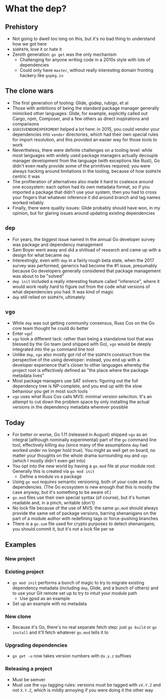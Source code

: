 # What the dep?

## Prehistory

- Not going to dwell too long on this, but it's no bad thing to understand how
  we got here
- `$GOPATH`, love it or hate it
- Zeroth generation: `go get` was the only mechanism
    - Challenging for anyone writing code in a 2010s style with lots of
      dependencies
    - Could only have `master`, without really interesting domain fronting
      hackery like `gopkg.in`

## The clone wars

- The first generation of tooling: Glide, godep, rubigo, et al
- Those with ambitions of being the standard package manager generally mimicked
  other languages: Glide, for example, explicitly called out Cargo, npm,
  Composer, and a few others as direct inspirations and comparisons
- `$GO15VENDOREXPERIMENT` helped a lot here: in 2015, you could vendor your
  dependencies into `vendor` directories, which had their own special rules for
  import resolution, and this provided an easier way for those tools to work
- Nevertheless, there were definite challenges on a tooling level: while most
  languages with widely used package managers actually decouple manager
  development from the language (with exceptions like Rust), Go didn't even
  really provide some of the primitives required; you were always hacking
  around limitations in the tooling, because of how `$GOPATH` centric it was
- The profileration of alternatives also made it hard to coalesce around one
  ecosystem: each option had its own metadata format, so if you imported a
  package that didn't use your system, then you had to cross your fingers that
  whatever inference it did around branch and tag names worked reliably
- Finally, there were quality issues: Glide probably should have won, in my
  opinion, but for glaring issues around updating existing dependencies

## `dep`

- For years, the biggest issue named in the annual Go developer survey was
  package and dependency management
- Sam Boyer went away and did a shitload of research and came up with a design
  for what became `dep`
- Interestingly, even with `dep` in a fairly rough beta state, when the 2017
  survey was performed, generics had become the #1 issue, presumably because
  Go developers generally considered that package management was about to be
  "solved"
- `dep init` included a really interesting feature called "inference", where it
  would work really hard to figure out from the code what versions of what
  dependencies you had. It was kind of magic
- `dep` still relied on `$GOPATH`, ultimately

## `vgo`

- While `dep` was out getting community consensus, Russ Cox on the Go core team
  thought he could do better
- Enter `vgo`!
- `vgo` took a different tack: rather than being a standalone tool that was
  blessed by the Go team (and shipped with Go), `vgo` would be deeply
  integrated _into_ the `go` command line tool
- Unlike `dep`, `vgo` also mostly got rid of the `$GOPATH` construct from the
  perspective of the using developer: instead, you end up with a developer
  experience that's closer to other languages whereby the project root is
  effectively defined as "the place where the package metadata lives"
- Most package managers use SAT solvers: figuring out the full dependency tree
  is NP-complete, and you end up with the slow behaviour you get in most such
  tools
- `vgo` uses what Russ Cox calls MVS: minimal version selection. It's an
  attempt to cut down the problem space by only installing the actual versions
  in the dependency metadata wherever possible

## Today

- For better or worse, Go 1.11 (released in August) shipped `vgo` as an
  integral (although nominally experimental) part of the `go` command line
  tool, effectively killing `dep` (since many of the assumptions `dep` had
  worked under no longer hold true).  You might as well get on board, no matter
  your thoughts on the whole drama surrounding `dep` and `vgo` (which I mostly
  didn't even get into)
- You opt into the new world by having a `go.mod` file at your module root.
  Generally this is created via `go mod init`
  - Define a module vs a package
- Using `go mod` _requires_ semantic versioning, both of your code and its
  dependencies. (The Go ecosystem is new enough that this is mostly the case
  anyway, but it's something to be aware of.)
- `go.mod` files use their own special syntax (of course), but it's human
  readable and, in a pinch, writable (don't)
- No lock file because of the use of MVS: the same `go.mod` should always
  provide the same set of package versions, barring shenanigans on the part of
  a module author with redefining tags or force-pushing branches
- There _is_ a `go.sum` file used for crypto purposes to detect shenanigans;
  you should commit it, but it's not a lock file per se

## Examples

### New project

### Existing project

- `go mod init` performs a bunch of magic to try to migrate existing dependency
  metadata (including `dep`, Glide, and a bunch of others) and to use your Git
  remote set up to try to intuit your module path
  - Use gpsd as an example
- Set up an example with no metadata

### New clone

- Because it's Go, there's no real separate fetch step: just `go build` or
  `go install` and it'll fetch whatever `go.mod` tells it to

### Upgrading dependencies

- `go get -u` now takes version numbers with `@x.y.z` suffixes

### Releasing a project

- Must be semver
- Must use the `vgo` tagging rules: versions must be tagged with `vX.Y.Z` and
  not `X.Y.Z`, which is mildly annoying if you were doing it the other way
